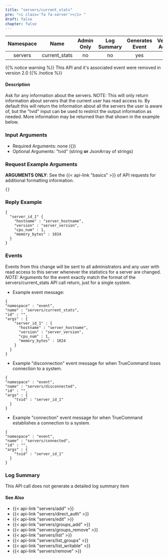 ```yaml
---
title: "servers/current_stats"
pre: "<i class='fa fa-server'></i> "
draft: false
chapter: false
---
```


| Namespace | Name | Admin Only | Log Summary | Generates Event | Version Added | Version Removed |
|:----------------:|:--------:|:--------:|:--------:|:--------:|:---:|:---:|
| servers | current_stats | no | no | yes | 1.0 | 2.0 |

{{% notice warning %}}
This API and it's associated event were removed in version 2.0
{{% /notice %}}

#### Description
Ask for any information about the servers. 
NOTE: This will only return information about servers that the current user has read access to.
By default this will return the information about all the servers the user is aware of, but the "tvid" input can be used to restrict the output information as needed. More information may be returned than that shown in the example below.

### Input Arguments
* Required Arguments: none ({})
* Optional Arguments: "tvid" (string **or** JsonArray of strings)


### Request Example Arguments
**ARGUMENTS ONLY**: See the {{< api-link "basics" >}} of API requests for additional formatting information.

```
{}
```

### Reply Example
```
{
  "server_id_1" {
    "hostname" : "server_hostname",
    "version" : "server_version",
    "cpu_num" : 1,
    "memory_bytes" : 1024
  }
}
```

### Events
Events from this change will be sent to all administrators and any user with read access to this server whenever the statistics for a server are changed. 
*NOTE:* Arguments for the event exactly match the format of the servers/current_stats API call return, just for a single system.

* Example event message:
```
{
"namespace" : "event",
"name" : "servers/current_stats",
"id" : "",
"args" : {
    "server_id_1" : {
      "hostname" : "server_hostname",
      "version" : "server_version",
      "cpu_num" : 1,
      "memory_bytes" : 1024
    }
  }
}
```

* Example "disconnection" event message for when TrueCommand loses connection to a system.
```
{
"namespace" : "event",
"name" : "servers/disconnected",
"id" : "",
"args" : {
    "tvid" : "server_id_1"
  }
}
```

* Example "connection" event message for when TrueCommand establishes a connection to a system.
```
{
"namespace" : "event",
"name" : "servers/connected",
"id" : "",
"args" : {
    "tvid" : "server_id_1"
  }
}
```

### Log Summary
This API call does not generate a detailed log summary item

#### See Also
* {{< api-link "servers/add" >}}
* {{< api-link "servers/direct_auth" >}}
* {{< api-link "servers/edit" >}}
* {{< api-link "servers/groups_add" >}}
* {{< api-link "servers/groups_remove" >}}
* {{< api-link "servers/list" >}}
* {{< api-link "servers/list_groups" >}}
* {{< api-link "servers/list_writable" >}}
* {{< api-link "servers/remove" >}}
